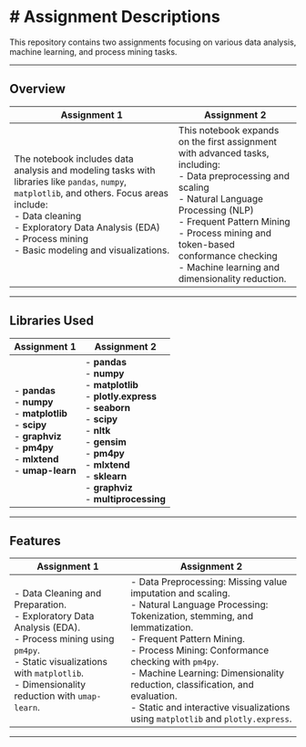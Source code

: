 # # Assignment Descriptions

This repository contains two assignments focusing on various data analysis, machine learning, and process mining tasks.

---

## Overview

| **Assignment 1** | **Assignment 2** |
|------------------|------------------|
| The notebook includes data analysis and modeling tasks with libraries like `pandas`, `numpy`, `matplotlib`, and others. Focus areas include: <br> - Data cleaning <br> - Exploratory Data Analysis (EDA) <br> - Process mining <br> - Basic modeling and visualizations. | This notebook expands on the first assignment with advanced tasks, including: <br> - Data preprocessing and scaling <br> - Natural Language Processing (NLP) <br> - Frequent Pattern Mining <br> - Process mining and token-based conformance checking <br> - Machine learning and dimensionality reduction. |

---

## Libraries Used

| **Assignment 1** | **Assignment 2** |
|------------------|------------------|
| - **pandas** <br> - **numpy** <br> - **matplotlib** <br> - **scipy** <br> - **graphviz** <br> - **pm4py** <br> - **mlxtend** <br> - **umap-learn** | - **pandas** <br> - **numpy** <br> - **matplotlib** <br> - **plotly.express** <br> - **seaborn** <br> - **scipy** <br> - **nltk** <br> - **gensim** <br> - **pm4py** <br> - **mlxtend** <br> - **sklearn** <br> - **graphviz** <br> - **multiprocessing** |

---

## Features

| **Assignment 1** | **Assignment 2** |
|------------------|------------------|
| - Data Cleaning and Preparation. <br> - Exploratory Data Analysis (EDA). <br> - Process mining using `pm4py`. <br> - Static visualizations with `matplotlib`. <br> - Dimensionality reduction with `umap-learn`. | - Data Preprocessing: Missing value imputation and scaling. <br> - Natural Language Processing: Tokenization, stemming, and lemmatization. <br> - Frequent Pattern Mining. <br> - Process Mining: Conformance checking with `pm4py`. <br> - Machine Learning: Dimensionality reduction, classification, and evaluation. <br> - Static and interactive visualizations using `matplotlib` and `plotly.express`. |

---


